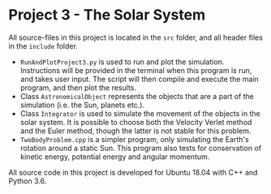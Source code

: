 # Project 3 - The Solar System

All source-files in this project is located in the ```src``` folder, and all header files in the ```include``` folder.

- ```RunAndPlotProject3.py``` is used to run and plot the simulation. Instructions will be provided in the terminal when this program is run, and takes user input. The script will then compile and execute the main program, and then plot the results.
- Class ```AstronomicalObject``` represents the objects that are a part of the simulation (i.e. the Sun, planets etc.).
- Class ```Integrator``` is used to simulate the movement of the objects in the solar system. It is possible to choose both the Velocity Verlet method and the Euler method, though the latter is not stable for this problem.
- ```TwoBodyProblem.cpp``` is a simpler program, only simulating the Earth's rotation around a static Sun. This program also tests for conservation of kinetic energy, potential energy and angular momentum.

All source code in this project is developed for Ubuntu 18.04 with C++ and Python 3.6.
